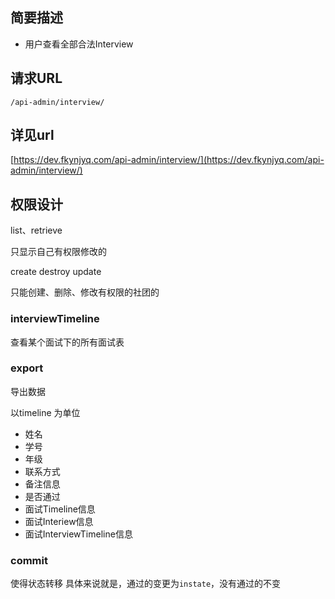 ## 简要描述 

- 用户查看全部合法Interview

## 请求URL

`/api-admin/interview/`
  
## 详见url

[https://dev.fkynjyq.com/api-admin/interview/](https://dev.fkynjyq.com/api-admin/interview/)

## 权限设计

list、retrieve

只显示自己有权限修改的

create destroy update

只能创建、删除、修改有权限的社团的


### interviewTimeline

查看某个面试下的所有面试表

### export

导出数据

以timeline 为单位

- 姓名
- 学号
- 年级
- 联系方式
- 备注信息
- 是否通过
- 面试Timeline信息
- 面试Interiew信息
- 面试InterviewTimeline信息

### commit

使得状态转移
具体来说就是，通过的变更为`instate`，没有通过的不变